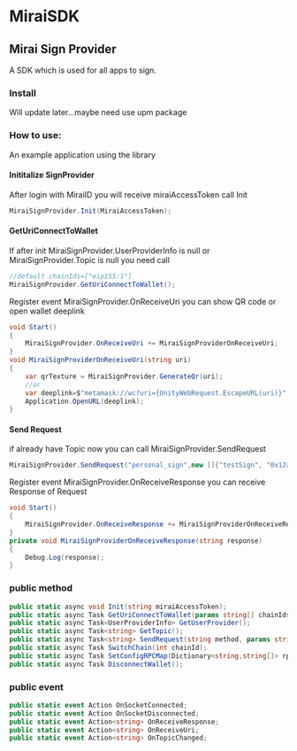 # MiraiSDK
## Mirai Sign Provider
A SDK which is used for all apps to sign. 
### Install

Will update later...maybe need use upm package

### How to use:
An example application using the library
#### Inititalize SignProvider
After login with MiraiID you will receive miraiAccessToken call Init
```cs
MiraiSignProvider.Init(MiraiAccessToken);
```
#### GetUriConnectToWallet
If after init MiraiSignProvider.UserProviderInfo is null or MiraiSignProvider.Topic is null you need call 
```cs
//default chainIds=["eip155:1"]
MiraiSignProvider.GetUriConnectToWallet();
```
Register event MiraiSignProvider.OnReceiveUri you can show QR code or open wallet deeplink
```cs
void Start()
{
    MiraiSignProvider.OnReceiveUri += MiraiSignProviderOnReceiveUri;
}
void MiraiSignProviderOnReceiveUri(string uri)
{
    var qrTexture = MiraiSignProvider.GenerateQr(uri);
    //or
    var deeplink=$"metamask://wc?uri={UnityWebRequest.EscapeURL(uri)}";
    Application.OpenURL(deeplink);
}
```

#### Send Request
if already have Topic now you can call MiraiSignProvider.SendRequest
```cs
MiraiSignProvider.SendRequest("personal_sign",new []{"testSign", "0x12ab...address"});
```
Register event MiraiSignProvider.OnReceiveResponse you can receive Response of Request
```cs
void Start()
{
    MiraiSignProvider.OnReceiveResponse += MiraiSignProviderOnReceiveResponse;
}
private void MiraiSignProviderOnReceiveResponse(string response)
{
    Debug.Log(response);
}
```

### public method
```cs
public static async void Init(string miraiAccessToken);
public static async Task GetUriConnectToWallet(params string[] chainIds);
public static async Task<UserProviderInfo> GetUserProvider();
public static async Task<string> GetTopic();
public static async Task<string> SendRequest(string method, params string[] @params);
public static async Task SwitchChain(int chainId);
public static async Task SetConfigRPCMap(Dictionary<string,string[]> rpcMaps);
public static async Task DisconnectWallet();
```
### public event
```cs
public static event Action OnSocketConnected;
public static event Action OnSocketDisconnected;
public static event Action<string> OnReceiveResponse;
public static event Action<string> OnReceiveUri;
public static event Action<string> OnTopicChanged;
```
